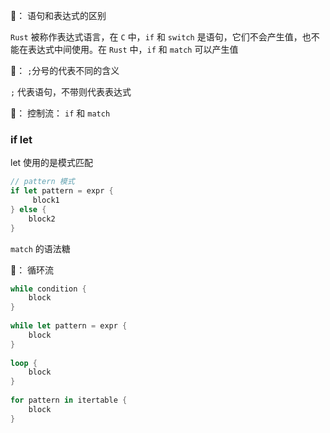 
🤔： 语句和表达式的区别

`Rust` 被称作表达式语言，在 `C` 中，`if` 和 `switch` 是语句，它们不会产生值，也不能在表达式中间使用。在 `Rust` 中，`if` 和 `match` 可以产生值

🤔： `;`分号的代表不同的含义

`;` 代表语句，不带则代表表达式

🤔： 控制流： `if` 和 `match`

### if let 

let 使用的是模式匹配
``` rust
// pattern 模式
if let pattern = expr {  
     block1  
} else {  
    block2  
}
```
`match` 的语法糖

🤔： 循环流

``` rust
while condition {  
    block  
}  
  
while let pattern = expr {  
    block  
}  
  
loop {  
    block  
}  
  
for pattern in itertable {  
    block  
}
```